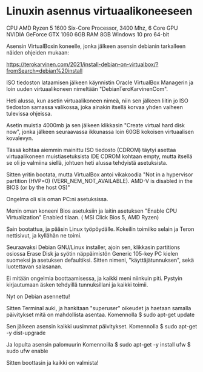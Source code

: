 # Linuxin asennus virtuaalikoneeseen

CPU	AMD Ryzen 5 1600 Six-Core Processor, 3400 Mhz, 6 Core
GPU NVIDIA GeForce GTX 1060 6GB
RAM 8GB
Windows 10 pro 64-bit

Asensin VirtualBoxin koneelle, jonka jälkeen asensin debianin tarkalleen näiden ohjeiden mukaan:

https://terokarvinen.com/2021/install-debian-on-virtualbox/?fromSearch=debian%20install

ISO tiedoston lataamisen jälkeen käynnistin Oracle VirtualBox Managerin ja loin uuden virtuaalikoneen nimeltään "DebianTeroKarvinenCom".


Heti alussa, kun asetin virtuaalikoneen nimeä, niin sen jälkeen liitin jo ISO tiedoston samassa valikossa, joka ainakin itsellä korvaa yhden vaiheen tulevissa ohjeissa.


Asetin muistia 4000mb ja sen jälkeen klikkasin "Create virtual hard disk now", jonka jälkeen seuraavassa ikkunassa loin 60GB
kokoisen virtuaalisen kovalevyn.


Tässä kohtaa aiemmin mainittu ISO tiedosto (CDROM) täytyi asettaa virtuaalikoneen muistiasetuksista IDE CDROM kohtaan empty, mutta
itsellä se oli jo valmiina siellä, johtuen heti alussa tehdyistä asetuksista.


Sitten yritin bootata, mutta VirtualBox antoi vikakoodia
"Not in a hypervisor partition (HVP=0) (VERR_NEM_NOT_AVAILABLE). AMD-V is disabled in the BIOS (or by the host OS)" 

Ongelma oli siis oman PC:ni asetuksissa.

Menin oman koneeni Bios asetuksiin ja laitin asetuksen "Enable CPU Virtualization" Enabled tilaan.
( MSI Click Bios 5, AMD Ryzen)

Sain bootattua, ja pääsin Linux työpöydälle. Kokeilin toimiiko selain ja Teron nettisivut, ja kyllähän ne toimi.

Seuraavaksi Debian GNU/Linux installer,  ajoin sen, klikkasin partitions osiossa Erase Disk ja syötin näppäimistön Generic 105-key PC kielen suomeksi ja asetuksen defaultiksi. Sitten nimeni, "käyttäjätunnuksen", 
sekä luotettavan salasanan. 

Ei mitään ongelmia boottaamisessa, ja kaikki meni niinkuin piti. Pystyin kirjautumaan äsken tehdyillä tunnuksillani ja kaikki toimii. 

Nyt on Debian asennettu!

Sitten Terminal auki, ja hankitaan "superuser" oikeudet ja haetaan samalla päivitykset mitä on mahdollista asentaa.
Komennolla $ sudo apt-get update

Sen jälkeen asensin kaikki uusimmat päivitykset.
Komennolla $ sudo apt-get -y dist-upgrade

Ja lopulta asensin palomuurin 
Komennoilla $ sudo apt-get -y install ufw
$ sudo ufw enable

Sitten boottasin ja kaikki on valmista!






